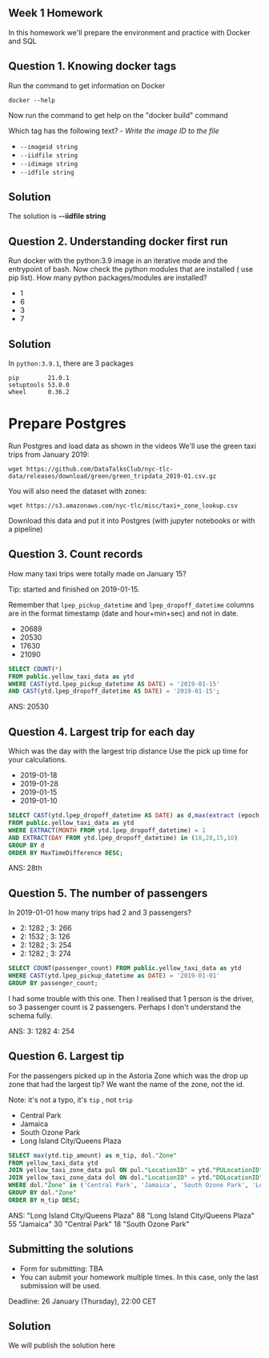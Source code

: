 ## Week 1 Homework

In this homework we'll prepare the environment
and practice with Docker and SQL


## Question 1. Knowing docker tags

Run the command to get information on Docker

```docker --help```

Now run the command to get help on the "docker build" command

Which tag has the following text? - *Write the image ID to the file*

- `--imageid string`
- `--iidfile string`
- `--idimage string`
- `--idfile string`

## Solution

The solution is **--iidfile string**


## Question 2. Understanding docker first run

Run docker with the python:3.9 image in an iterative mode and the entrypoint of bash.
Now check the python modules that are installed ( use pip list).
How many python packages/modules are installed?

- 1
- 6
- 3
- 7

## Solution

In `python:3.9.1`, there are 3 packages
```
pip        21.0.1
setuptools 53.0.0
wheel      0.36.2
```

# Prepare Postgres

Run Postgres and load data as shown in the videos
We'll use the green taxi trips from January 2019:

```wget https://github.com/DataTalksClub/nyc-tlc-data/releases/download/green/green_tripdata_2019-01.csv.gz```

You will also need the dataset with zones:

```wget https://s3.amazonaws.com/nyc-tlc/misc/taxi+_zone_lookup.csv```

Download this data and put it into Postgres (with jupyter notebooks or with a pipeline)

## Question 3. Count records

How many taxi trips were totally made on January 15?

Tip: started and finished on 2019-01-15.

Remember that `lpep_pickup_datetime` and `lpep_dropoff_datetime` columns are in the format timestamp (date and hour+min+sec) and not in date.

- 20689
- 20530
- 17630
- 21090

```sql
SELECT COUNT(*)
FROM public.yellow_taxi_data as ytd
WHERE CAST(ytd.lpep_pickup_datetime AS DATE) = '2019-01-15'
AND CAST(ytd.lpep_dropoff_datetime AS DATE) = '2019-01-15';
```

ANS: 20530

## Question 4. Largest trip for each day

Which was the day with the largest trip distance
Use the pick up time for your calculations.

- 2019-01-18
- 2019-01-28
- 2019-01-15
- 2019-01-10

```sql
SELECT CAST(ytd.lpep_dropoff_datetime AS DATE) as d,max(extract (epoch from (lpep_dropoff_datetime - lpep_pickup_datetime))) AS MaxTimeDifference
FROM public.yellow_taxi_data as ytd
WHERE EXTRACT(MONTH FROM ytd.lpep_dropoff_datetime) = 1
AND EXTRACT(DAY FROM ytd.lpep_dropoff_datetime) in (18,28,15,10)
GROUP BY d
ORDER BY MaxTimeDifference DESC;
```

ANS: 28th

## Question 5. The number of passengers

In 2019-01-01 how many trips had 2 and 3 passengers?

- 2: 1282 ; 3: 266
- 2: 1532 ; 3: 126
- 2: 1282 ; 3: 254
- 2: 1282 ; 3: 274


```sql
SELECT COUNT(passenger_count) FROM public.yellow_taxi_data as ytd
WHERE CAST(ytd.lpep_pickup_datetime as DATE) = '2019-01-01'
GROUP BY passenger_count;
```

I had some trouble with this one. Then I realised that 1 person is the driver, so 3 passenger count is 2 passengers. Perhaps I don't understand the schema fully.

ANS:
3: 1282
4: 254


## Question 6. Largest tip

For the passengers picked up in the Astoria Zone which was the drop up zone that had the largest tip?
We want the name of the zone, not the id.

Note: it's not a typo, it's `tip` , not `trip`

- Central Park
- Jamaica
- South Ozone Park
- Long Island City/Queens Plaza

```sql
SELECT max(ytd.tip_amount) as m_tip, dol."Zone"
FROM yellow_taxi_data ytd
JOIN yellow_taxi_zone_data pul ON pul."LocationID" = ytd."PULocationID"
JOIN yellow_taxi_zone_data dol ON dol."LocationID" = ytd."DOLocationID"
WHERE dol."Zone" in ('Central Park', 'Jamaica', 'South Ozone Park', 'Long Island City/Queens Plaza')
GROUP BY dol."Zone"
ORDER BY m_tip DESC;
```

ANS: "Long Island City/Queens Plaza"
88	"Long Island City/Queens Plaza"
55	"Jamaica"
30	"Central Park"
18	"South Ozone Park"

## Submitting the solutions

* Form for submitting: TBA
* You can submit your homework multiple times. In this case, only the last submission will be used.

Deadline: 26 January (Thursday), 22:00 CET


## Solution

We will publish the solution here
